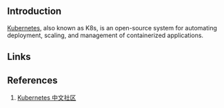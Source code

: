 ## Introduction

[Kubernetes](https://kubernetes.io/), also known as K8s, is an open-source system for automating deployment, scaling, and management of containerized applications.

## Links


## References

1. [Kubernetes 中文社区](https://www.kubernetes.org.cn/docs)